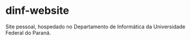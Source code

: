 # dinf-website
Site pessoal, hospedado no Departamento de Informática da Universidade Federal do Paraná.
